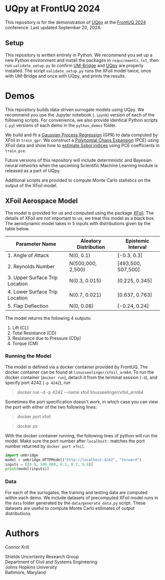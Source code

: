 # UQpy at FrontUQ 2024


This repository is for the demonstration of [UQpy](https://uqpyproject.readthedocs.io/en/latest/) at the 
[FrontUQ 2024](https://www.frontuq-2024.com) conference. Last updated September 20, 2024.


## Setup

This repository is written entirely in Python.
We recommend you set up a new Python environment and
install the packages in `requirements.txt`, then run `validate_setup.py`
to confirm [UM-Bridge](https://um-bridge-benchmarks.readthedocs.io/en/docs/) 
and [UQpy](https://uqpyproject.readthedocs.io/en/latest/) are properly installed.
The script `validate_setup.py` runs the XFoil model twice, once with UM-Bridge and once with UQpy, and prints the results.

# Demos

This repository builds data-driven surrogate models using UQpy. 
We recommend you use the Jupyter notebook (`.ipynb`) version of each of the following scripts. 
For convenience, we also provide identical Python scripts (`.py`) versions of each demo in the `python_demos` folder.

We build and fit a [Gaussian Process Regression](https://uqpyproject.readthedocs.io/en/latest/surrogates/gpr.html) (GPR) to data computed by XFoil in `train_gpr`.
We construct a [Polynomial Chaos Expansion](https://uqpyproject.readthedocs.io/en/latest/surrogates/polynomial_chaos.html) (PCE)
using XFoil data and show how to [estimate Sobol indices](https://uqpyproject.readthedocs.io/en/latest/sensitivity/pce.html) using PCE coefficients in `train_pce`.

Future versions of this repository will include deterministic and Bayesian neural networks when the upcoming 
Scientific Machine Learning module is released as a part of UQpy.

Additional scripts are provided to compute Monte Carlo statistics on the output of the XFoil model. 


## XFoil Aerospace Model

The model is provided for us and computed using the package [XFoil](https://web.mit.edu/drela/Public/web/xfoil/).
The details of XFoil are not important to us, we treat this model as a black box.
The aerodynamic model takes in 5 inputs with distributions given by the table below.

| Parameter Name                 | Aleatory Distribution | Epistemic Interval |
|--------------------------------|-----------------------|--------------------|
| 1. Angle of Attack             | N(0, 0.1)             | [-0.3, 0.3]        |
| 2. Reynolds Number             | N(500,000, 2,500)     | [493,500, 507,500] |
| 3. Upper Surface Trip Location | N(0.3, 0.015)         | [0.225, 0.345]     |
| 4. Lower Surface Trip Location | N(0.7, 0.021)         | [0.637, 0.763]     |
| 5. Flap Deflection             | N(0, 0.08)            | [-0.24, 0.24]      |

The model returns the following 4 outputs:

1. Lift (CL)
2. Total Resistance (CD)
3. Resistance due to Pressure (CDp)
4. Torque (CM)

### Running the Model

The model is defined via a docker container provided by FrontUQ. 
The docker container can be found at `linusseelinger/xfoil_arm64`.
To run the docker container (`docker run`), detach it from the terminal session (`-d`), 
and specify port 4242 (`-p 4242`), run 

> docker run -d -p 4242 --name xfoil linusseelinger/xfoil_arm64 

Sometimes the port specification doesn't work, in which case you can view the port with either of the two following lines:

> docker port xfoil

> docker ps

With the docker container running, the following lines of python will run the model.
Make sure the port number after `localhost:` matches the port number returned by `docker port xfoil`.

```python
import umbridge
model = umbridge.HTTPModel("http://localhost:4242", "forward")
inputs = [[0.0, 500_000, 0.3, 0.7, 0.0]]
print(model(inputs))
```

### Data

For each of the surrogates, the training and testing data are computed within each demo.
We include datasets of precomputed XFoil model runs in the `data` folder generated by the `data/generate_data.py` script.
These datasets are useful to compute Monte Carlo estimates of output distributions. 

# Authors

Connor Krill

Shields Uncertainty Research Group    
Department of Civil and Systems Engineering  
Johns Hopkins University  
Baltimore, Maryland  